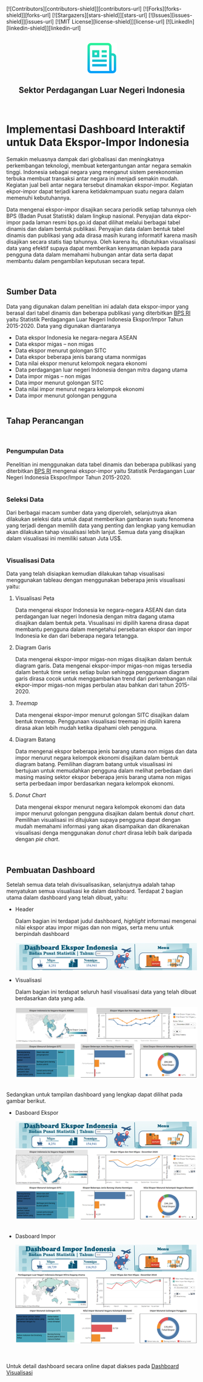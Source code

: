 <div id="top"></div>
<!--
*** Thanks for checking out the Best-README-Template. If you have a suggestion
*** that would make this better, please fork the repo and create a pull request
*** or simply open an issue with the tag "enhancement".
*** Don't forget to give the project a star!
*** Thanks again! Now go create something AMAZING! :D
-->



<!-- PROJECT SHIELDS -->
<!--
*** I'm using markdown "reference style" links for readability.
*** Reference links are enclosed in brackets [ ] instead of parentheses ( ).
*** See the bottom of this document for the declaration of the reference variables
*** for contributors-url, forks-url, etc. This is an optional, concise syntax you may use.
*** https://www.markdownguide.org/basic-syntax/#reference-style-links
-->
[![Contributors][contributors-shield]][contributors-url]
[![Forks][forks-shield]][forks-url]
[![Stargazers][stars-shield]][stars-url]
[![Issues][issues-shield]][issues-url]
[![MIT License][license-shield]][license-url]
[![LinkedIn][linkedin-shield]][linkedin-url]



<!-- PROJECT LOGO -->
<br />
<div align="center">
  <a href="https://github.com/othneildrew/Best-README-Template">
    <img src="images/logo.png" alt="Logo" width="80" height="80">
  </a>

  <h2 align="center">Sektor Perdagangan Luar Negeri Indonesia</h2>
</div>

<br>


<!-- ABOUT THE PROJECT -->
# Implementasi Dashboard Interaktif untuk Data Ekspor-Impor Indonesia

Semakin meluasnya dampak dari globalisasi dan meningkatnya perkembangan teknologi, membuat ketergantungan antar negara semakin tinggi. Indonesia sebagai negara yang menganut sistem perekonomian terbuka membuat transaksi antar negara ini menjadi semakin mudah. Kegiatan jual beli antar negara tersebut dinamakan ekspor-impor. Kegiatan ekpor-impor dapat terjadi karena ketidakmampuan suatu negara dalam memenuhi kebutuhannya.

Data mengenai ekspor-impor disajikan secara periodik setiap tahunnya oleh BPS (Badan Pusat Statistik) dalam lingkup nasional. Penyajian data ekpor-impor pada laman resmi bps.go.id dapat dilihat melalui berbagai tabel dinamis dan dalam bentuk publikasi. Penyajian data dalam bentuk tabel dinamis dan publikasi yang ada dirasa masih kurang informatif karena masih disajikan secara statis tiap tahunnya. Oleh karena itu, dibutuhkan visualisasi data yang efektif supaya dapat memberikan kenyamanan kepada para pengguna data dalam memahami hubungan antar data serta dapat membantu dalam pengambilan keputusan secara tepat. 

<br>


## Sumber Data

Data yang digunakan dalam penelitian ini adalah data ekspor-impor yang berasal dari tabel dinamis dan beberapa publikasi yang diterbitkan <a href="https://www.bps.go.id/">BPS RI</a> yaitu Statistik Perdagangan Luar Negeri Indonesia Ekspor/Impor Tahun 2015-2020. Data yang digunakan diantaranya

* Data ekspor Indonesia ke negara-negara ASEAN
* Data ekspor migas – non migas 
* Data ekspor menurut golongan SITC
* Data ekspor beberapa jenis barang utama nonmigas
* Data nilai ekspor menurut kelompok negara ekonomi 
* Data perdagangan luar negeri Indonesia dengan mitra dagang utama
* Data impor migas – non migas
* Data impor menurut golongan SITC
* Data nilai impor menurut negara kelompok ekonomi
* Data impor menurut golongan pengguna
  <br><br>


<!-- GETTING STARTED -->
## Tahap Perancangan
<br>

### Pengumpulan Data

Penelitian ini menggunakan data tabel dinamis dan beberapa publikasi yang diterbitkan <a href="https://www.bps.go.id/">BPS RI</a> mengenai ekspor-impor yaitu Statistik Perdagangan Luar Negeri Indonesia Ekspor/Impor Tahun 2015-2020.
<br><br>

### Seleksi Data
Dari berbagai macam sumber data yang diperoleh, selanjutnya akan dilakukan seleksi data untuk dapat memberikan gambaran suatu fenomena yang terjadi dengan memilih data yang penting dan lengkap yang kemudian akan dilakukan tahap visualisasi lebih lanjut. Semua data yang disajikan dalam visualisasi ini memiliki satuan Juta US$.
<br><br>

### Visualisasi Data
Data yang telah disiapkan kemudian dilakukan tahap visualisasi menggunakan tableau dengan menggunakan beberapa jenis visualisasi yaitu:

1. Visualisasi Peta

    Data mengenai ekspor Indonesia ke negara-negara ASEAN dan data perdagangan luar negeri Indonesia dengan mitra dagang utama disajikan dalam bentuk peta. Visualisasi ini dipilih karena dirasa dapat membantu pengguna dalam mengetahui persebaran ekspor dan impor Indonesia ke dan dari beberapa negara tetangga. 

2. Diagram Garis
   
   Data mengenai ekspor-impor migas-non migas disajikan dalam bentuk diagram garis. Data mengenai ekspor-impor migas-non migas tersedia dalam bentuk time series setiap bulan sehingga penggunaan diagram garis dirasa cocok untuk menggambarkan trend dari perkembangan nilai ekpor-impor migas-non migas perbulan atau bahkan dari tahun 2015-2020. 

3. _Treemap_

    Data mengenai ekspor-impor menurut golongan SITC disajikan dalam bentuk _treemap_. Penggunaan visualisasi treemap ini dipilih karena dirasa akan lebih mudah ketika dipahami oleh pengguna.

4. Diagram Batang

    Data mengenai ekspor beberapa jenis barang utama non migas dan data impor menurut negara kelompok ekonomi disajikan dalam bentuk diagram batang. Pemilihan diagram batang untuk visualisasi ini bertujuan untuk memudahkan pengguna dalam melihat perbedaan dari masing masing sektor ekspor beberapa jenis barang utama non migas serta perbedaan impor berdasarkan negara kelompok ekonomi.

5. _Donut Chart_

    Data mengenai ekspor menurut negara kelompok ekonomi dan data impor menurut golongan pengguna disajikan dalam bentuk _donut chart_. Pemilihan visualisasi ini ditujukan supaya pengguna dapat dengan mudah memahami informasi yang akan disampaikan dan dikarenakan visualisasi denga menggunakan  _donut chart_ dirasa lebih baik daripada dengan _pie chart_.  

<br>

<!-- USAGE EXAMPLES -->
## Pembuatan Dashboard
Setelah semua data telah divisualisasikan, selanjutnya adalah tahap menyatukan semua visualisasi ke dalam dashboard. Terdapat 2 bagian utama dalam dashboard yang telah dibuat, yaitu:

* Header

    Dalam bagian ini terdapat judul dashboard, _highlight_ informasi mengenai nilai ekspor atau impor migas dan non migas, serta menu untuk berpindah dashboard

    <div align="center">
    <img src="images/header.png" alt="Header" > </div>

* Visualisasi 

    Dalam bagian ini terdapat seluruh hasil visualisasi data yang telah dibuat berdasarkan data yang ada.

    <div align="center">
    <img src="images/visualisasi.png" alt="Visualisasi" > </div> <br>

Sedangkan untuk tampilan dashboard yang lengkap dapat dilihat pada gambar berikut.
* Dasboard Ekspor
  
    <div align="center">
    <img src="images/dashboard ekspor.png" alt="Dashboard Ekspor" > </div> <br>

* Dasboard Impor
  
    <div align="center">
    <img src="images/dashboard impor.png" alt="Dashboard Impor" > </div> <br><br>


Untuk detail dashboard secara online dapat diakses pada <a href="https://public.tableau.com/app/profile/dita.dwi5511/viz/UASVisdat_16554622919460/Dashboard2">Dashboard Visualisasi</a>
